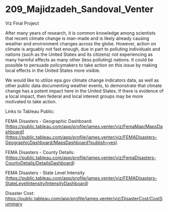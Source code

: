 # 209_Majidzadeh_Sandoval_Venter
Viz Final Project

After many years of research, it is common knowledge among scientists that recent climate change is man-made and is likely already causing weather and environment changes across the globe. However, action on climate is arguably not fast enough, due in part to polluting individuals and nations (such as the United States and its citizens) not experiencing as many harmful effects as many other (less polluting) nations. It could be possible to persuade policymakers to take action on this issue by making local effects in the United States more visible.

We would like to utilize epa.gov climate change indicators data, as well as other public data documenting weather events, to demonstrate that climate change has a potent impact here in the United States. If there is evidence of a local impact, then federal and local interest groups may be more motivated to take action.

Links to Tableau Public:

FEMA Disasters - Geographic Dashboard:
[https://public.tableau.com/app/profile/james.venter/viz/FemaMap/MapsDashboard](https://public.tableau.com/app/profile/james.venter/viz/FEMADisasters-GeographicDashboard/MapsDashboard?publish=yes)

FEMA Disasters - County Details:
(https://public.tableau.com/app/profile/james.venter/viz/FemaDisasters-CountyDetails/DetailsDashboard)

FEMA Disasters - State Level Intensity
(https://public.tableau.com/app/profile/james.venter/viz/FEMADisasters-StateLevelIntensity/IntensityDashboard)

Disaster Cost:
https://public.tableau.com/app/profile/james.venter/viz/DisasterCost/CostSummary
